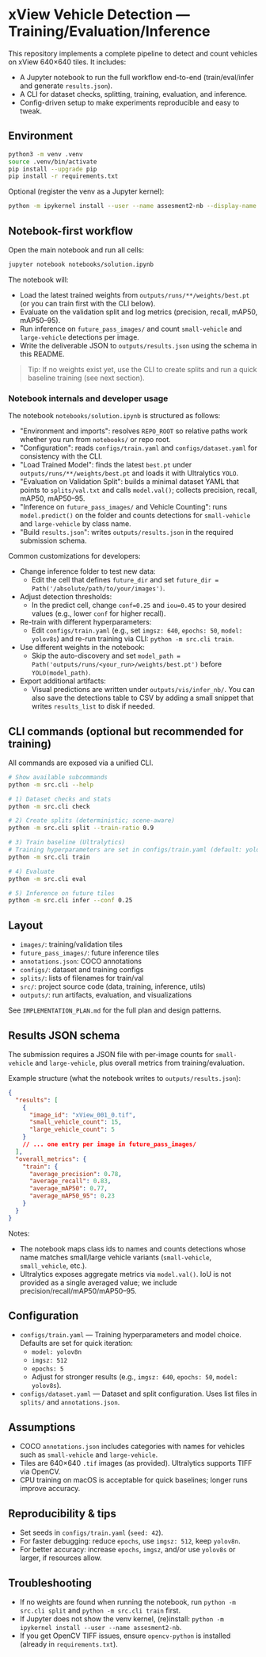 # xView Vehicle Detection — Training/Evaluation/Inference

This repository implements a complete pipeline to detect and count vehicles on xView 640×640 tiles. It includes:

- A Jupyter notebook to run the full workflow end-to-end (train/eval/infer and generate `results.json`).
- A CLI for dataset checks, splitting, training, evaluation, and inference.
- Config-driven setup to make experiments reproducible and easy to tweak.

## Environment

```bash
python3 -m venv .venv
source .venv/bin/activate
pip install --upgrade pip
pip install -r requirements.txt
```

Optional (register the venv as a Jupyter kernel):

```bash
python -m ipykernel install --user --name assesment2-nb --display-name "Python (assesment2)"
```

## Notebook-first workflow

Open the main notebook and run all cells:

```bash
jupyter notebook notebooks/solution.ipynb
```

The notebook will:

- Load the latest trained weights from `outputs/runs/**/weights/best.pt` (or you can train first with the CLI below).
- Evaluate on the validation split and log metrics (precision, recall, mAP50, mAP50–95).
- Run inference on `future_pass_images/` and count `small-vehicle` and `large-vehicle` detections per image.
- Write the deliverable JSON to `outputs/results.json` using the schema in this README.

> Tip: If no weights exist yet, use the CLI to create splits and run a quick baseline training (see next section).

### Notebook internals and developer usage

The notebook `notebooks/solution.ipynb` is structured as follows:

- "Environment and imports": resolves `REPO_ROOT` so relative paths work whether you run from `notebooks/` or repo root.
- "Configuration": reads `configs/train.yaml` and `configs/dataset.yaml` for consistency with the CLI.
- "Load Trained Model": finds the latest `best.pt` under `outputs/runs/**/weights/best.pt` and loads it with Ultralytics `YOLO`.
- "Evaluation on Validation Split": builds a minimal dataset YAML that points to `splits/val.txt` and calls `model.val()`; collects precision, recall, mAP50, mAP50–95.
- "Inference on `future_pass_images/` and Vehicle Counting": runs `model.predict()` on the folder and counts detections for `small-vehicle` and `large-vehicle` by class name.
- "Build `results.json`": writes `outputs/results.json` in the required submission schema.

Common customizations for developers:

- Change inference folder to test new data:
  - Edit the cell that defines `future_dir` and set `future_dir = Path('/absolute/path/to/your/images')`.
- Adjust detection thresholds:
  - In the predict cell, change `conf=0.25` and `iou=0.45` to your desired values (e.g., lower `conf` for higher recall).
- Re-train with different hyperparameters:
  - Edit `configs/train.yaml` (e.g., set `imgsz: 640`, `epochs: 50`, `model: yolov8s`) and re-run training via CLI: `python -m src.cli train`.
- Use different weights in the notebook:
  - Skip the auto-discovery and set `model_path = Path('outputs/runs/<your_run>/weights/best.pt')` before `YOLO(model_path)`.
- Export additional artifacts:
  - Visual predictions are written under `outputs/vis/infer_nb/`. You can also save the detections table to CSV by adding a small snippet that writes `results_list` to disk if needed.

## CLI commands (optional but recommended for training)

All commands are exposed via a unified CLI.

```bash
# Show available subcommands
python -m src.cli --help

# 1) Dataset checks and stats
python -m src.cli check

# 2) Create splits (deterministic; scene-aware)
python -m src.cli split --train-ratio 0.9

# 3) Train baseline (Ultralytics)
# Training hyperparameters are set in configs/train.yaml (default: yolov8n, imgsz=512, epochs=5 for quick runs)
python -m src.cli train

# 4) Evaluate
python -m src.cli eval

# 5) Inference on future tiles
python -m src.cli infer --conf 0.25
```

## Layout

- `images/`: training/validation tiles
- `future_pass_images/`: future inference tiles
- `annotations.json`: COCO annotations
- `configs/`: dataset and training configs
- `splits/`: lists of filenames for train/val
- `src/`: project source code (data, training, inference, utils)
- `outputs/`: run artifacts, evaluation, and visualizations

See `IMPLEMENTATION_PLAN.md` for the full plan and design patterns.

## Results JSON schema

The submission requires a JSON file with per-image counts for `small-vehicle` and `large-vehicle`, plus overall metrics from training/evaluation.

Example structure (what the notebook writes to `outputs/results.json`):

```json
{
  "results": [
    {
      "image_id": "xView_001_0.tif",
      "small_vehicle_count": 15,
      "large_vehicle_count": 5
    }
    // ... one entry per image in future_pass_images/
  ],
  "overall_metrics": {
    "train": {
      "average_precision": 0.78,
      "average_recall": 0.83,
      "average_mAP50": 0.77,
      "average_mAP50_95": 0.23
    }
  }
}
```

Notes:

- The notebook maps class ids to names and counts detections whose name matches small/large vehicle variants (`small-vehicle`, `small_vehicle`, etc.).
- Ultralytics exposes aggregate metrics via `model.val()`. IoU is not provided as a single averaged value; we include precision/recall/mAP50/mAP50–95.

## Configuration

- `configs/train.yaml` — Training hyperparameters and model choice. Defaults are set for quick iteration:
  - `model: yolov8n`
  - `imgsz: 512`
  - `epochs: 5`
  - Adjust for stronger results (e.g., `imgsz: 640`, `epochs: 50`, `model: yolov8s`).
- `configs/dataset.yaml` — Dataset and split configuration. Uses list files in `splits/` and `annotations.json`.

## Assumptions

- COCO `annotations.json` includes categories with names for vehicles such as `small-vehicle` and `large-vehicle`.
- Tiles are 640×640 `.tif` images (as provided). Ultralytics supports TIFF via OpenCV.
- CPU training on macOS is acceptable for quick baselines; longer runs improve accuracy.

## Reproducibility & tips

- Set seeds in `configs/train.yaml` (`seed: 42`).
- For faster debugging: reduce `epochs`, use `imgsz: 512`, keep `yolov8n`.
- For better accuracy: increase `epochs`, `imgsz`, and/or use `yolov8s` or larger, if resources allow.


## Troubleshooting

- If no weights are found when running the notebook, run `python -m src.cli split` and `python -m src.cli train` first.
- If Jupyter does not show the venv kernel, (re)install: `python -m ipykernel install --user --name assesment2-nb`.
- If you get OpenCV TIFF issues, ensure `opencv-python` is installed (already in `requirements.txt`).
